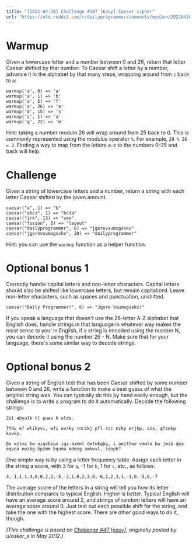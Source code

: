 ```yaml
---
title: "[2021-04-26] Challenge #387 [Easy] Caesar cipher"
url: "https://old.reddit.com/r/dailyprogrammer/comments/myx3wn/20210426_challenge_387_easy_caesar_cipher/"
---
```


# Warmup

Given a lowercase letter and a number between 0 and 26, return that letter Caesar shifted by that number. To Caesar shift a letter by a number, advance it in the alphabet by that many steps, wrapping around from `z` back to `a`:

    warmup('a', 0) => 'a'
    warmup('a', 1) => 'b'
    warmup('a', 5) => 'f'
    warmup('a', 26) => 'a'
    warmup('d', 15) => 's'
    warmup('z', 1) => 'a'
    warmup('q', 22) => 'm'

Hint: taking a number modulo 26 will wrap around from 25 back to 0. This is commonly represented using the modulus operator `%`. For example, `29 % 26 = 3`. Finding a way to map from the letters a-z to the numbers 0-25 and back will help.

# Challenge

Given a string of lowercase letters and a number, return a string with each letter Caesar shifted by the given amount.

    caesar("a", 1) => "b"
    caesar("abcz", 1) => "bcda"
    caesar("irk", 13) => "vex"
    caesar("fusion", 6) => "layout"
    caesar("dailyprogrammer", 6) => "jgorevxumxgsskx"
    caesar("jgorevxumxgsskx", 20) => "dailyprogrammer"

Hint: you can use the `warmup` function as a helper function.

# Optional bonus 1

Correctly handle capital letters and non-letter characters. Capital letters should also be shifted like lowercase letters, but remain capitalized. Leave non-letter characters, such as spaces and punctuation, unshifted.

    caesar("Daily Programmer!", 6) => "Jgore Vxumxgsskx!"

If you speak a language that doesn't use the 26-letter A-Z alphabet that English does, handle strings in that language in whatever way makes the most sense to you! In English, if a string is encoded using the number N, you can decode it using the number 26 - N. Make sure that for your language, there's some similar way to decode strings.

# Optional bonus 2

Given a string of English text that has been Caesar shifted by some number between 0 and 26, write a function to make a best guess of what the original string was. You can typically do this by hand easily enough, but the challenge is to write a program to do it automatically. Decode the following strings:

    Zol abyulk tl puav h ulda.

    Tfdv ef wlikyvi, wfi uvrky rnrzkj pfl rcc nzky erjkp, szx, gfzekp kvvky.

    Qv wzlmz bw uiqvbiqv iqz-axmml dmtwkqbg, i aeittwe vmmla bw jmib qba eqvoa nwzbg-bpzmm bquma mdmzg amkwvl, zqopb?

One simple way is by using a letter frequency table. Assign each letter in the string a score, with 3 for `a`, -1 for `b`, 1 for `c`, etc., as follows:

    3,-1,1,1,4,0,0,2,2,-5,-2,1,0,2,3,0,-6,2,2,3,1,-1,0,-5,0,-7

The average score of the letters in a string will tell you how its letter distribution compares to typical English. Higher is better. Typical English will have an average score around 2, and strings of random letters will have an average score around 0. Just test out each possible shift for the string, and take the one with the highest score. There are other good ways to do it, though.

*(This challenge is based on [Challenge #47 [easy]](https://www.reddit.com/r/dailyprogrammer/comments/t33vi/522012_challenge_47_easy/), originally posted by u/oskar_s in May 2012.)*